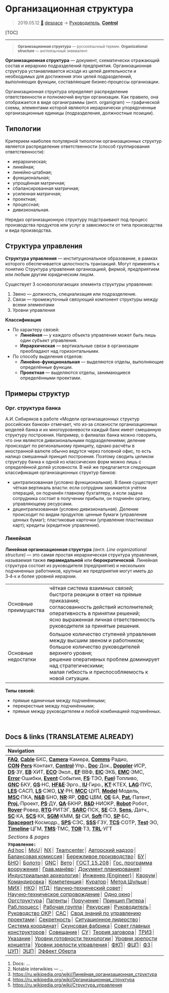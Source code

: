 # Организационная структура
> 2019.05.12 [🚀](../index/index.md) [despace](index.md) → [Руководитель](manager.md), **[Control](control.md)**

[TOC]

---

> <small>**Организационная структура** — русскоязычный термин. **Organizational structure** — англоязычный эквивалент.</small>

**Организационная структура** — документ, схематически отражающий состав и иерархию подразделений предприятия. Организационная структура устанавливается исходя из целей деятельности и необходимых для достижения этих целей подразделений, выполняющих функции, составляющие бизнес‑процессы организации.

Организационная структура определяет распределение ответственности и полномочий внутри организации. Как правило, она отображается в виде органиграммы (англ. organigram) — графической схемы, элементами которой являются иерархически упорядоченные организационные единицы (подразделения, должностные позиции).



## Типологии
Критерием наиболее популярной типологии организационных структур является распределение ответственности (способ группирования ответственности):

   - иерархическая;
   - линейная;
   - линейно‑штабная;
   - функциональная;
   - упрощённая матричная;
   - сбалансированная матричная;
   - усиленная матричная;
   - проектная;
   - процессная;
   - дивизиональная.

Нередко организационную структуру подстраивают под процесс производства продуктов или услуг в зависимости от типа производства и вида производства.



## Структура управления
**Структура управления** — институциональное образование, в рамках которого обеспечивается целостность транзакций. Могут применять к понятию Структура управления организацией, фирмой, предприятием или любым другим юридическим лицом.

Существует 3 основополагающих элемента структуры управления:

   1. Звено — должность, специализация или подразделение.
   1. Связи — промежуточный связующий компонент структуры между всеми элементами
   1. Уровни управления

**Классификация**
   - По характеру связей:
      - **Линейная** — у каждого объекта управления может быть лишь один субъект управления.
      - **Иерархическая** — вертикальные связи в организации преобладают над горизонтальными.
   - По способу выделения отделов:
      - **Линейно‑функциональная** — выделяются отделы, выполняющие определённые функции.
      - **Проектная** — выделяются отделы, занимающиеся определёнными проектами.



## Примеры структур

### Орг. структура банка
А.И. Сибиряков в работе «Модели организационных структур российских банков» отмечает, что из‑за сложности организационных моделей банка и их многоуровневости каждый банк имеет смешанную структуру построения. Например, о филиалах банка можно говорить, что они являются дивизиональными подразделениями; деление происходит по региональному принципу, однако расчёты в иностранной валюте обычно ведутся через головной офис, то есть налицо смешанный принцип построения. Поэтому сводить целиком структуру банка к одной из классических форм можно лишь с определённой долей условности. В ней же предлагается следующая классификация организационных структур банков:

   - централизованная (условно функциональная). В банке существует чёткая вертикаль власти: если сотрудник занимается учётом операций, он подчинён главному бухгалтеру, а если задача сотрудника состоит в получении прибыли, он подчинён органу, управляющему ресурсами.
   - децентрализованная (условно дивизиональная). Деление происходит по видам продуктов: ценные бумаги (управление ценных бумаг); пластиковые карточки (управление пластиковых карт); кредиты (кредитное управление).


### Линейная
**Линейная организационная структура** *(англ. Line organizational structure)* — это самая простая иерархическая структура управления, называемая также **пирамидальной** или **бюрократической**. Линейная структура состоит из руководителя (предприятия) и нескольких подчиненных работников, крупные же предприятия могут иметь до 3‑4‑х и более уровней иерархии.

| | |
|:--|:--|
|Основные<br> преимущества|чёткая система взаимных связей;<br> быстрота реакции в ответ на прямые приказания;<br> согласованность действий исполнителей;<br> оперативность в принятии решений;<br> ясно выраженная личная ответственность руководителя за принятые решения.|
|Основные<br> недостатки|большое количество ступеней управления между высшим звеном и работником;<br> большое количество руководителей верхнего уровня;<br> решение оперативных проблем доминирует над стратегическими;<br> малая гибкость и приспособляемость к новой ситуации.|

**Типы связей:**

   - прямые единичные между подчинёнными;
   - перекрестные между подчинёнными;
   - прямые между руководителем и любой комбинацией подчинённых.



<p style="page-break-after:always"> </p>

## Docs & links (TRANSLATEME ALREADY)
|Navigation|
|:--|
|**[FAQ](faq.md)**, **[Cable](cable.md)**·БКС, **[Camera](cam.md)**·Камера, **[Comms](comms.md)**·Радио, **[CON](contact.md)·[Pers](person.md)**·Контакт, **[Control](control.md)**·Упр., **[Doc](doc.md)**·Док., **[Doppler](doppler.md)**·ИСР, **[DS](ds.md)**·ЗУ, **[EB](eb.md)**·ХИТ, **[ECO](ecology.md)**·Экол., **[EF](ef.md)**·ВВФ, **[ElC](elc.md)**·ЭКБ, **[EMC](emc.md)**·ЭМС, **[Error](error.md)**·Ошибки, **[Event](event.md)**·События, **[FS](fs.md)**·ТЭО, **[Fuel](fuel.md)**·Топливо, **[GNC](gnc.md)**·БКУ, **[GS](scs.md)**·НС, **[HF&E](hfe.md)**·Эрго., **[IU](iu.md)**·Гиро., **[KT](kt.md)**·КТЕХ, **[LAG](lag.md)**·ПУC, **[LES](les.md)**·САСП, **[LS](ls.md)**·СЖО, **[LV](lv.md)**·РН, **[MCC](mcc.md)**·ЦУП, **[Model](model.md)**·Модель, **[MSC](sc.md)**·ПКА, **[N&B](nnb.md)**·БНО, **[NR](nr.md)**·ЯР, **[OBC](obc.md)**·ЦВМ, **[OE](oe.md)**·БА, **[Pat.](патент.md)**·Патент, **[Proj.](project.md)**·Проект, **[PS](ps.md)**·ДУ, **[QA](qa.md)**·БКНР, **[R&D](rnd.md)**·НИОКР, **[Robot](robotics.md)**·Робот, **[Rover](rover.md)**·Ровер, **[RTG](rtg.md)**·РИТЭГ, **[SARC](sarc.md)**·ПСК, **[SE](se.md)**·СЭ, **[Sens.](sensor.md)**·Датч., **[SC](sc.md)**·КА, **[SCS](scs.md)**·КК, **[SGM](sgm.md)**·КММ, **[SI](si.md)**·СИ, **[Soft](soft.md)**·ПО, **[SP](sp.md)**·БС, **[Spaceport](spaceport.md)**·Космодр., **[SPS](sps.md)**·СЭС, **[SSS](sss.md)**·ГЗУ, **[TCS](tcs.md)**·СОТР, **[Test](test.md)**·ЭО, **[Timeline](timeline.md)**·ЦГМ, **[TMS](tms.md)**·ТМС, **[TOR](tor.md)**·ТЗ, **[TRL](trl.md)**·УГТ|
|*Sections & pages*|
|**`Управление:`**<br> [Ad hoc](ad_hoc.md)┊ [MoU](mou.md)┊ [NX](nx.md)┊ [Teamcenter](teamcenter.md)┊ [Авторский надзор](des_spv.md)┊ [Балансовая комиссия](outccom.md)┊ [Бережливое производство](lean_man.md)┊ [БУ](sp.md)┊ [БНО](nnb.md)┊ [Болото](swamp.md)┊ [GNC](gnc.md)┊ [Вето](veto.md)┊ [ГОСТ 15.208](гост_15_208.md)┊ [Гос. программа вооружения](plan_sa.md)┊ [Грав.манёвр](gravass.md)┊ [Документ планирования](plan.md)┊ [Индустриальная археология](ind_arch.md)┊ [Инженер (Engineer)](se.md)┊ [Кворум](quorum.md)┊ [Командировка](business_travel.md)┊ [Компетенция](competence.md)┊ [Куратор](curator.md)┊ [Метод Шульце](schulze_method.md)┊ [МИХ](mic.md)┊ [НКО](nonprof_org.md)┊ [НТД](st_act.md)┊ [Научно‑технический совет](satc.md)┊ [Научно‑техническое сопровождение](rnd_support.md)┊ [Одно окно](sw_sys.md)┊ [Оргструктура](orgstruct.md)┊ [Патенты](patent_res.md)┊ [Поручение](errand.md)┊ [Принцип Питера](peter_principle.md)┊ [Раб.процесс](workflow.md)┊ [Рабочая группа](wg.md)┊ [Рекурсия](recurs.md)┊ [Руководитель](manager.md)┊ [Руководство ОКР](mgmt.md)┊ [САС](lifetime.md)┊ [Свод знаний по управлению проектами](pmbok.md)┊ [Секретность](confident.md)┊ [Ситуационное лидерство](situ_leadership.md)┊ [Система координат](coord_sys.md)┊ [Скунсовая фабрика](skunk_works.md)┊ [Совет главных конструкторов](cocd.md)┊ [Совещание](meeting.md)┊ [СУ](cs.md)┊ [Теория заговора](consp_theory.md)┊ [ТРИЗ](triz.md)┊ [Указание](instruction.md)┊ [Уровни готовности технологии](trl.md)┊ [Уровни зрелости концепта](cml.md)┊ [Уровни зрелости управления](mml.md)┊ [ФКП](fed_sp.md)┊ [ФЦП](fed_tp.md)┊ [ФЗ](fed_law.md)┊ [ЦУП](цуп.md)┊ [ЭЦП](esig.md)┊ [Эффект Оберта](oberth_eff.md)|

   1. Docs: …
   1. Notable interwikies — …
   1. <https://ru.wikipedia.org/wiki/Линейная_организационная_структура>
   1. <https://ru.wikipedia.org/wiki/Организационная_структура>
   1. <https://ru.wikipedia.org/wiki/Структура_управления>

